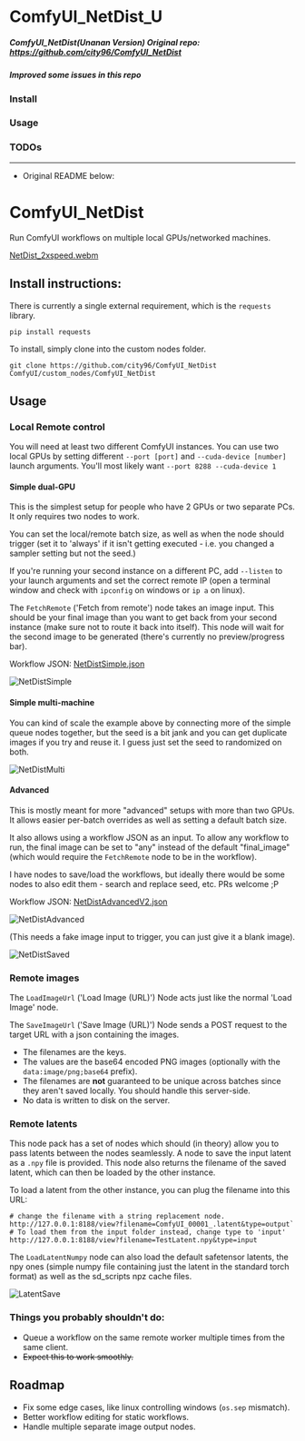 # ComfyUI_NetDist_U

##### ComfyUI_NetDist(Unanan Version) Original repo: https://github.com/city96/ComfyUI_NetDist

##### Improved some issues in this repo


### Install


### Usage


### TODOs


---
- Original README below:

# ComfyUI_NetDist
Run ComfyUI workflows on multiple local GPUs/networked machines.

[NetDist_2xspeed.webm](https://github.com/city96/ComfyUI_NetDist/assets/125218114/b7ec2fcf-1e51-4b05-ad62-355da2a1bf6d)

## Install instructions:
There is currently a single external requirement, which is the `requests` library.
```
pip install requests
```

To install, simply clone into the custom nodes folder.
```
git clone https://github.com/city96/ComfyUI_NetDist ComfyUI/custom_nodes/ComfyUI_NetDist
```

## Usage

### Local Remote control
You will need at least two different ComfyUI instances. You can use two local GPUs by setting different `--port [port]` and `--cuda-device [number]` launch arguments. You'll most likely want `--port 8288 --cuda-device 1`

#### Simple dual-GPU

This is the simplest setup for people who have 2 GPUs or two separate PCs. It only requires two nodes to work.

You can set the local/remote batch size, as well as when the node should trigger (set it to 'always' if it isn't getting executed - i.e. you changed a sampler setting but not the seed.)

If you're running your second instance on a different PC, add `--listen` to your launch arguments and set the correct remote IP (open a terminal window and check with `ipconfig` on windows or `ip a` on linux).

The `FetchRemote` ('Fetch from remote') node takes an image input. This should be your final image than you want to get back from your second instance (make sure not to route it back into itself). This node will wait for the second image to be generated (there's currently no preview/progress bar).

Workflow JSON: [NetDistSimple.json](https://github.com/city96/ComfyUI_NetDist/files/13825326/NetDistSimple.json)

![NetDistSimple](https://github.com/city96/ComfyUI_NetDist/assets/125218114/dce5a155-2ffa-4979-b184-03de168beecb)

#### Simple multi-machine

You can kind of scale the example above by connecting more of the simple queue nodes together, but the seed is a bit jank and you can get duplicate images if you try and reuse it. I guess just set the seed to randomized on both.

![NetDistMulti](https://github.com/city96/ComfyUI_NetDist/assets/125218114/2a0358aa-ab8e-47e2-82a2-7a27a17d0130)

#### Advanced

This is mostly meant for more "advanced" setups with more than two GPUs. It allows easier per-batch overrides as well as setting a default batch size.

It also allows using a workflow JSON as an input. To allow any workflow to run, the final image can be set to "any" instead of the default "final_image" (which would require the `FetchRemote` node to be in the workflow).

I have nodes to save/load the workflows, but ideally there would be some nodes to also edit them - search and replace seed, etc. PRs welcome ;P

Workflow JSON: [NetDistAdvancedV2.json](https://github.com/city96/ComfyUI_NetDist/files/13843005/NetDistAdvancedV2.json)

![NetDistAdvanced](https://github.com/city96/ComfyUI_NetDist/assets/125218114/851c1ee6-edcf-4489-bab1-92ab9c5ef15e)

(This needs a fake image input to trigger, you can just give it a blank image).

![NetDistSaved](https://github.com/city96/ComfyUI_NetDist/assets/125218114/a39b5117-af1b-4f2c-a94e-5a330acc8ea4)

### Remote images
The `LoadImageUrl` ('Load Image (URL)') Node acts just like the normal 'Load Image' node.

The `SaveImageUrl` ('Save Image (URL)') Node sends a POST request to the target URL with a json containing the images.
- The filenames are the keys.
- The values are the base64 encoded PNG images (optionally with the `data:image/png;base64` prefix).
- The filenames are **not** guaranteed to be unique across batches since they aren't saved locally. You should handle this server-side.
- No data is written to disk on the server.

### Remote latents

This node pack has a set of nodes which should (in theory) allow you to pass latents between the nodes seamlessly. A node to save the input latent as a `.npy` file is provided. This node also returns the filename of the saved latent, which can then be loaded by the other instance.

To load a latent from the other instance, you can plug the filename into this URL:

```
# change the filename with a string replacement node.
http://127.0.0.1:8188/view?filename=ComfyUI_00001_.latent&type=output`
# To load them from the input folder instead, change type to 'input'
http://127.0.0.1:8188/view?filename=TestLatent.npy&type=input
```

The `LoadLatentNumpy` node can also load the default safetensor latents, the npy ones (simple numpy file containing just the latent in the standard torch format) as well as the sd_scripts npz cache files.

![LatentSave](https://github.com/city96/ComfyUI_NetDist/assets/125218114/cd68d8dc-bd96-4018-82c9-400337fc5f80)

### Things you probably shouldn't do:
- Queue a workflow on the same remote worker multiple times from the same client.
- ~~Expect this to work smoothly.~~

## Roadmap
- Fix some edge cases, like linux controlling windows (`os.sep` mismatch).
- Better workflow editing for static workflows.
- Handle multiple separate image output nodes.
